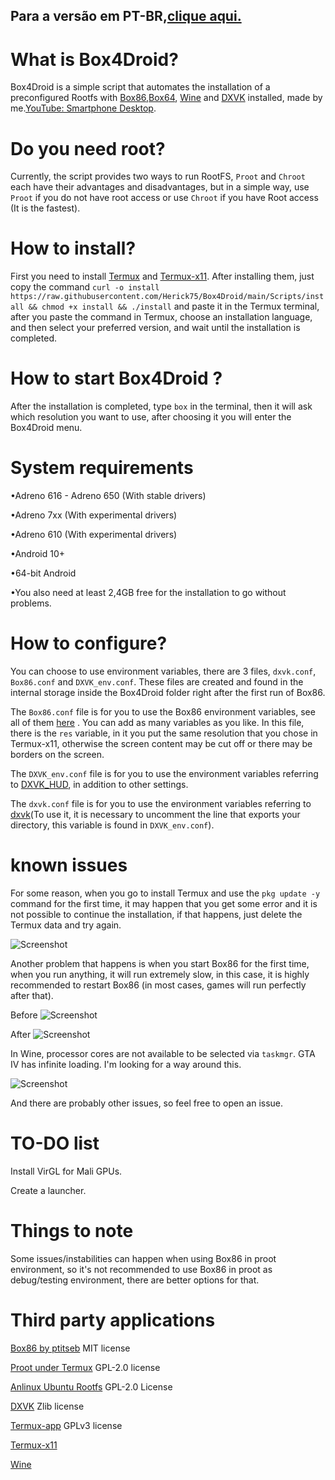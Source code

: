 ## Para a versão em PT-BR,[clique aqui.](https://github.com/Herick75/Box4Droid/blob/main/READMEPT-BR.md)

# What is Box4Droid?

Box4Droid is a simple script that automates the installation of a preconfigured Rootfs with [Box86](https://github.com/ptitSeb/box86),[Box64](https://github.com/ptitSeb/box64), [Wine](https://www.winehq.org/) and [DXVK](https://github.com/doitsujin/dxvk) installed, made by me.[YouTube: Smartphone Desktop](https://youtube.com/@smartphonedesktop4229).

# Do you need root?

Currently, the script provides two ways to run RootFS, ```Proot``` and ```Chroot``` each have their advantages and disadvantages, but in a simple way, use ```Proot``` if you do not have root access or use ```Chroot``` if you have Root access (It is the fastest).

# How to install?  

First you need to install [Termux](https://f-droid.org/en/packages/com.termux) and [Termux-x11](https://github.com/Herick75/Box4Droid/releases/download/0.0.3-alpha/Termux-x11.apk).  After installing them, just copy the command `curl -o install https://raw.githubusercontent.com/Herick75/Box4Droid/main/Scripts/install && chmod +x install && ./install` and paste it in the Termux terminal, after you paste the command in Termux, choose an installation language, and then select your preferred version, and wait until the installation is completed.

# How to start Box4Droid ?

After the installation is completed, type ```box``` in the terminal, then it will ask which resolution you want to use, after choosing it you will enter the Box4Droid menu.


# System requirements 

•Adreno 616 - Adreno 650 (With stable drivers)

•Adreno 7xx (With experimental drivers)

•Adreno 610 (With experimental drivers)

•Android 10+

•64-bit Android 

•You also need at least 2,4GB free for the installation to go without problems.

# How to configure?  

You can choose to use environment variables, there are 3 files, `dxvk.conf`, `Box86.conf` and `DXVK_env.conf`. These files are created and found in the internal storage inside the Box4Droid folder right after the first run of Box86.

The `Box86.conf` file is for you to use the Box86 environment variables, see all of them [here](https://github.com/ptitSeb/box86/blob/master/docs/USAGE.md#) .  You can add as many variables as you like. In this file, there is the `res` variable, in it you put the same resolution that you chose in Termux-x11, otherwise the screen content may be cut off or there may be borders on the screen.

The `DXVK_env.conf` file is for you to use the environment variables referring to [DXVK_HUD](https://github.com/doitsujin/dxvk#hud), in addition to other settings.  

The `dxvk.conf` file is for you to use the environment variables referring to [dxvk](https://github.com/doitsujin/dxvk/blob/master/dxvk.conf)(To use it, it is necessary to uncomment the line that exports your directory, this variable is found in `DXVK_env.conf`).

# known issues

For some reason, when you go to install Termux and use the `pkg update -y` command for the first time, it may happen that you get some error and it is not possible to continue the installation, if that happens, just delete the Termux data and try again.

![Screenshot](Docs/InShot_20230402_231621771.jpg)

Another problem that happens is when you start Box86 for the first time, when you run anything, it will run extremely slow, in this case, it is highly recommended to restart Box86 (in most cases, games will run perfectly after that).

Before
![Screenshot](Docs/Screenshot_2023-04-03-12-27-57-973_com.termux.x11.jpg)

After
![Screenshot](Docs/Screenshot_2023-04-03-12-29-12-605_com.termux.x11.jpg)

In Wine, processor cores are not available to be selected via `taskmgr`.  GTA IV has infinite loading.  I'm looking for a way around this.

![Screenshot](Docs/Screenshot_2023-04-03-12-40-22-746_com.termux.x11.jpg)

And there are probably other issues, so feel free to open an issue.

# TO-DO list

Install VirGL for Mali GPUs.

Create a launcher.



# Things to note

Some issues/instabilities can happen when using Box86 in proot environment, so it's not recommended to use Box86 in proot as debug/testing environment, there are better options for that.

# Third party applications

[Box86 by ptitseb](https://github.com/ptitSeb/box86) MIT license

[Proot under Termux](https://github.com/termux/proot) GPL-2.0 license

[Anlinux Ubuntu Rootfs](https://github.com/EXALAB/Anlinux-Resources/tree/master/Rootfs/Ubuntu/arm64) GPL-2.0 License

[DXVK](https://github.com/doitsujin/dxvk) Zlib license

[Termux-app](https://github.com/termux/termux-app) GPLv3 license

[Termux-x11](https://github.com/termux/termux-x11)

[Wine](https://wiki.winehq.org/Licensing)
